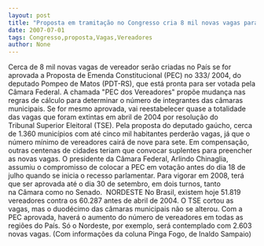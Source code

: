 ```yaml
---
layout: post
title: "Proposta em tramitação no Congresso cria 8 mil novas vagas para vereadores no País"
date: 2007-07-01
tags: Congresso,proposta,Vagas,Vereadores
author: None
---
```

Cerca de 8 mil novas vagas de vereador ser&atilde;o&nbsp;criadas no Pa&iacute;s se for aprovada a Proposta de&nbsp;Emenda Constitucional (PEC) no 333/ 2004,&nbsp;do deputado Pompeo de Matos (PDT-RS), que est&aacute; pronta para ser votada pela C&acirc;mara&nbsp;Federal.
A chamada &quot;PEC dos Vereadores&quot; prop&otilde;e mudan&ccedil;a&nbsp;nas regras de c&aacute;lculo para determinar o n&uacute;mero&nbsp;de integrantes das c&acirc;maras municipais.
Se for mesmo aprovada, vai reestabelecer quase&nbsp;a totalidade das vagas que foram extintas em&nbsp;abril de 2004 por resolu&ccedil;&atilde;o do Tribunal&nbsp;Superior Eleitoral (TSE).
Pela proposta do deputado ga&uacute;cho, cerca de 1.360 munic&iacute;pios com at&eacute; cinco mil habitantes perder&atilde;o vagas, j&aacute; que o n&uacute;mero&nbsp;m&iacute;nimo de vereadores cair&aacute; de nove para sete. 
Em compensa&ccedil;&atilde;o, outras centenas de cidades&nbsp;teriam que&nbsp;convocar suplentes para preencher as novas&nbsp;vagas. 
O presidente da C&acirc;mara Federal, Arlindo&nbsp;Chinaglia, assumiu o compromisso de colocar a&nbsp;PEC em vota&ccedil;&atilde;o antes do dia 18 de julho quando&nbsp;se inicia o recesso parlamentar. 
Para vigorar em 2008, ter&aacute; que ser aprovada at&eacute;&nbsp;o dia 30 de setembro, em dois turnos, tanto na&nbsp;C&acirc;mara como no Senado.&nbsp; 
NORDESTE
No Brasil, existem hoje 51.819 vereadores&nbsp;contra os 60.287&nbsp;antes de abril de 2004. O TSE cortou&nbsp;as vagas, mas o duod&eacute;cimo das c&acirc;maras municipais n&atilde;o se&nbsp;alterou. 
Com a PEC aprovada, haver&aacute; o aumento do n&uacute;mero&nbsp;de vereadores em todas as regi&otilde;es do Pa&iacute;s. S&oacute; o&nbsp;Nordeste, por exemplo, ser&aacute; contemplado com&nbsp;2.603 novas vagas.
(Com informa&ccedil;&otilde;es da coluna Pinga Fogo, de&nbsp;Inaldo Sampaio) 